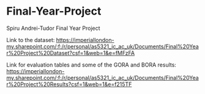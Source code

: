 # Final-Year-Project
Spiru Andrei-Tudor Final Year Project

Link to the dataset:
https://imperiallondon-my.sharepoint.com/:f:/r/personal/as5321_ic_ac_uk/Documents/Final%20Year%20Project%20Dataset?csf=1&web=1&e=fMFzFA

Link for evaluation tables and some of the GORA and BORA results:
https://imperiallondon-my.sharepoint.com/:f:/r/personal/as5321_ic_ac_uk/Documents/Final%20Year%20Project%20Results?csf=1&web=1&e=f215TF
